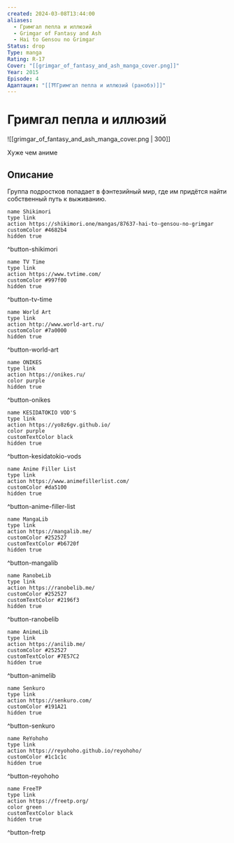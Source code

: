 ```yaml
---
created: 2024-03-08T13:44:00
aliases:
  - Гримгал пепла и иллюзий
  - Grimgar of Fantasy and Ash
  - Hai to Gensou no Grimgar
Status: drop
Type: manga
Rating: R-17
Cover: "[[grimgar_of_fantasy_and_ash_manga_cover.png]]"
Year: 2015
Episode: 4
Адаптация: "[[⛩️Гримгал пепла и иллюзий (ранобэ)]]"
---
```


# Гримгал пепла и иллюзий

![[grimgar_of_fantasy_and_ash_manga_cover.png | 300]]

Хуже чем аниме


## Описание

Группа подростков попадает в фэнтезийный мир, где им придётся найти собственный путь к выживанию.


```button
name Shikimori
type link
action https://shikimori.one/mangas/87637-hai-to-gensou-no-grimgar
customColor #4682b4
hidden true
```
^button-shikimori

```button
name TV Time
type link
action https://www.tvtime.com/
customColor #997f00
hidden true
```
^button-tv-time

```button
name World Art
type link
action http://www.world-art.ru/
customColor #7a0000
hidden true
```
^button-world-art

```button
name ONIKES
type link
action https://onikes.ru/
color purple
hidden true
```
^button-onikes

```button
name KESIDATOKIO VOD'S
type link
action https://yo8z6gv.github.io/
color purple
customTextColor black
hidden true
```
^button-kesidatokio-vods

```button
name Anime Filler List
type link
action https://www.animefillerlist.com/
customColor #da5100
hidden true
```
^button-anime-filler-list

```button
name MangaLib
type link
action https://mangalib.me/
customColor #252527
customTextColor #b6720f
hidden true
```
^button-mangalib

```button
name RanobeLib
type link
action https://ranobelib.me/
customColor #252527
customTextColor #2196f3
hidden true
```
^button-ranobelib

```button
name AnimeLib
type link
action https://anilib.me/
customColor #252527
customTextColor #7E57C2
hidden true
```
^button-animelib

```button
name Senkuro
type link
action https://senkuro.com/
customColor #191A21
hidden true
```
^button-senkuro

```button
name ReYohoho
type link
action https://reyohoho.github.io/reyohoho/
customColor #1c1c1c
hidden true
```
^button-reyohoho

```button
name FreeTP
type link
action https://freetp.org/
color green
customTextColor black
hidden true
```
^button-fretp
